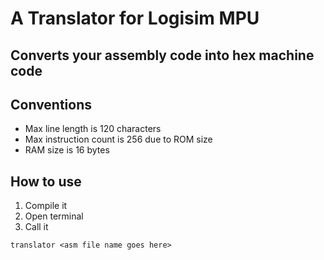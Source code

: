 # A Translator for Logisim MPU
## Converts your assembly code into hex machine code

## Conventions
* Max line length is 120 characters
* Max instruction count is 256 due to ROM size
* RAM size is 16 bytes
## How to use
1. Compile it
2. Open terminal
3. Call it
```
translator <asm file name goes here>
```
